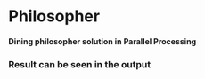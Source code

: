 # Philosopher

#### Dining philosopher solution in Parallel Processing

### Result can be seen in the output
